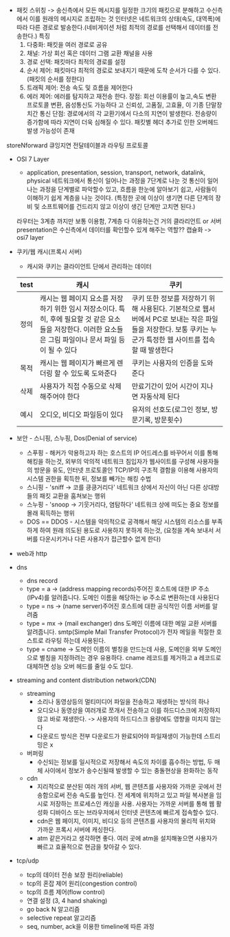 * 패킷 스위칭
  -> 송신측에서 모든 메시지를 일정한 크기의 패킷으로 분해하고 수신측에서 이를 원래의 메시지로 조립하는 것
  인터넷은 네트워크의 상태(속도, 대역폭)에 따라 다른 경로로 발송한다.(네비게이션 처럼 최적의 경로를 선택해서 데이터를 전송한다.)
  특징 
    1. 다중화: 패킷을 여러 경로로 공유
    2. 채널: 가상 회선 혹은 데이터 그램 교환 채널을 사용
    3. 경로 선택: 패킷마다 최적의 경로를 설정
    4. 순서 제어: 패킷마다 최적의 경로로 보내지기 때문에 도착 순서가 다를 수 있다.(패킷의 순서를 정한다)
    5. 트래픽 제어: 전송 속도 및 흐름을 제어한다
    6. 에러 제어: 에러를 탐지하고 재전송 한다.
  장점: 
    회선 이용률이 높고,속도 변환 프로토콜 변환, 음성통신도 가능하다
    고 신뢰성, 고품질, 고효율, 이 기종 단말장치간 통신
  단점:
    경로에서의 각 교환기에서 다소의 지연이 발생한다.
    전송량이 증가함에 따라 지연이 더욱 심해질 수 있다.
    패킷별 헤더 추가로 인한 오버헤드 발생 가능성이 존재

storeNforward
큐잉지연
전달테이블과 라우팅 프로토콜


* OSI 7 Layer
  * application, presentation, session, transport, network, datalink, physical
  네트워크에서 통신이 일어나는 과정을 7단계로 나눈 것
  통신이 일어나는 과정을 단계별로 파악할수 있고, 흐름을 한눈에 알아보기 쉽고, 사람들이 이해하기 쉽게 계층을 나눈 것이다. (특정한 곳에 이상이 생기면 다른 단계의 장비 및 소프트웨어를 건드리지 않고 이상이 생긴 단계만 고치면 된다.) 
  
  라우터는 3계층 까지만 보통 이용함, 7계층 다 이용하는건 거의 클라리언트 or 서버
  presentation은 수신측에서 데이터를 확인할수 있게 해주는 역할??
  캡슐화 -> osi7 layer 

* 쿠키/웹 캐시(프록시 서버)
  * 캐시와 쿠키는 클라이언트 단에서 관리하는 데이터
  
  |test|캐시|쿠키|
  |-|-|-|
  |정의|캐시는 웹 페이지 요소를 저장하기 위한 임시 저장소이다. 특히, 후에 필요할 것 같은 요소들을 저장한다. 이러한 요소들은 그림 파일이나 문서 파일 등이 될 수 있다|쿠키 또한 정보를 저장하기 위해 사용된다. 기본적으로 웹서버에서 PC로 보내는 작은 파일들을 저장한다. 보통 쿠키는 누군가 특정한 웹 사이트를 접속할 때 발생한다|
  |목적|캐시는 웹 페이지가 빠르게 렌더링 할 수 있도록 도와준다|쿠키는 사용자의 인증을 도와준다|
  |삭제|사용자가 직접 수동으로 삭제해주어야 한다|만료기간이 있어 시간이 지나면 자동삭제 된다|
  |예시|오디오, 비디오 파일등이 있다|유저의 선호도(로그인 정보, 방문기록, 방문횟수)|
  

* 보안 - 스니핑, 스누핑, Dos(Denial of service)
  * 스푸핑 - 해커가 악용하고자 하는 호스트의 IP 어드레스를 바꾸어서 이를 통해 해킹을 하는것, 외부의 악의적 네트워크 침입자가 웹사이트를 구성해 사용자들의 방문을 유도, 인터넷 프로토콜인 TCP/IP의 구조적 결함을 이용해 사용자의 시스템 권한을 획득한 뒤, 정보를 빼가는 해킹 수법
  * 스니핑 - 'sniff -> 코를 킁킁거리다' 네트워크 상에서 자신이 아닌 다른 상대방들의 패킷 교환을 훔쳐보는 행위
  * 스누핑 - 'snoop -> 기웃거리다, 염탐하다' 네트워크 상에 떠도는 중요 정보를 몰래 획득하는 행위
  * DOS == DDOS - 시스템을 악의적으로 공격해서 해당 시스템의 리소스를 부족하게 하여 원래 의도된 용도로 사용하지 못하게 하는것, (요청을 계속 보내서 서버를 다운시키거나 다른 사용자가 접근할수 없게 한다)

* web과 http
* dns 
  * dns record
  * type = a -> (address mapping records)주어진 호스트에 대한 IP 주소(IPv4)를 알려줍니다. 도메인 이름을 해당하는 ip 주소로 변환하는데 사용된다
  * type = ns -> (name server)주어진 호스트에 대한 공식적인 이름 서버를 알려줌
  * type = mx -> (mail exchanger) dns 도메인 이름에 대한 메일 교환 서버를 알려줍니다. smtp(Simple Mail Transfer Protocol)가 전자 메일을 적절한 호스트로 라우팅 하는데 사용된다.
  * type = cname -> 도메인 이름의 별칭을 만드는데 사용, 도메인을 외부 도메인으로 별칭을 지정하려는 경우 유용하다. cname 레코드를 제거하고 a 레코드로 대체하면 성능 오버 헤드를 줄일 수도 있다.


* streaming and content distribution network(CDN)
  * streaming
    * 소리나 동영상등의 멀티미디어 파일을 전송하고 재생하는 방식의 하나
    * 오디오나 동영상을 여러개로 쪼개서 전송하고 이를 하드디스크에 저장하지 않고 바로 재생한다. -> 사용자의 하드디스크 용량에도 영향을 미치지 않는다
    * 다운로드 방식은 전부 다운로드가 완료되어야 파일재생이 가능한데 스트리밍은 x 
  * 버퍼링
    * 수신되는 정보를 일시적으로 저장해서 속도의 차이를 흡수하는 방법, 두 매체 사이에서 정보가 송수신될때 발생할 수 있는 충돌현상을 완화하는 동작
  * cdn
    * 지리적으로 분산된 여러 개의 서버, 웹 콘텐츠를 사용자와 가까운 곳에서 전송함으로써 전송 속도를 높인다. 전 세계에 위치하고 있고 파일 복사본을 임시로 저장하는 프로세스인 캐싱을 사용. 사용자는 가까운 서버를 통해 웹 활성화 디바이스 또는 브라우저에서 인터넷 콘텐츠에 빠르게 접속할수 있다.
    * cdn은 웹 페이지, 이미지, 비디오 등의 콘텐츠를 사용자의 물리적 위치와 가까운 프록시 서버에 캐싱한다.
    * atm 같은거라고 생각하면 좋다. 여러 곳에 atm을 설치해놓으면 사용자가 빠르고 효율적으로 현금을 찾아갈 수 있다.


* tcp/udp
  * tcp의 데이터 전송 보장 원리(reliable)
  * tcp의 혼잡 제어 원리(congestion control)
  * tcp의 흐름 제어(flow control)
  * 연결 설정 (3, 4 hand shaking)
  * go back N 알고리즘
  * selective repeat 알고리즘
  * seq, number, ack을 이용한 timeline에 따른 과정
